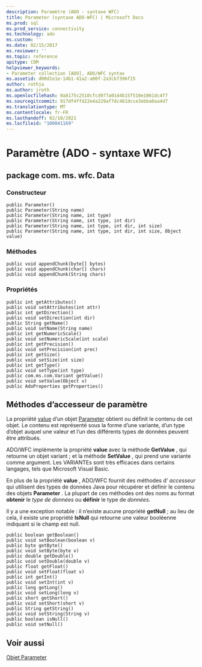 ```yaml
---
description: Paramètre (ADO - syntaxe WFC)
title: Parameter (syntaxe ADO-WFC) | Microsoft Docs
ms.prod: sql
ms.prod_service: connectivity
ms.technology: ado
ms.custom: ''
ms.date: 02/15/2017
ms.reviewer: ''
ms.topic: reference
apitype: COM
helpviewer_keywords:
- Parameter collection [ADO], ADO/WFC syntax
ms.assetid: d00d1e1e-14b1-41a2-a00f-2a3cb7396f15
author: rothja
ms.author: jroth
ms.openlocfilehash: 0a8175c2510cfcd977a0144b15f510e1061dc4f7
ms.sourcegitcommit: 917df4ffd22e4a229af7dc481dcce3ebba0aa4d7
ms.translationtype: MT
ms.contentlocale: fr-FR
ms.lasthandoff: 02/10/2021
ms.locfileid: "100041169"
---
```

# <a name="parameter-ado---wfc-syntax"></a>Paramètre (ADO - syntaxe WFC)
## <a name="package-commswfcdata"></a>package com. ms. wfc. Data  
  
### <a name="constructor"></a>Constructeur  
  
```  
public Parameter()  
public Parameter(String name)  
public Parameter(String name, int type)  
public Parameter(String name, int type, int dir)  
public Parameter(String name, int type, int dir, int size)  
public Parameter(String name, int type, int dir, int size, Object value)  
```  
  
### <a name="methods"></a>Méthodes  
  
```  
public void appendChunk(byte[] bytes)  
public void appendChunk(char[] chars)  
public void appendChunk(String chars)  
```  
  
### <a name="properties"></a>Propriétés  
  
```  
public int getAttributes()  
public void setAttributes(int attr)  
public int getDirection()  
public void setDirection(int dir)  
public String getName()  
public void setName(String name)  
public int getNumericScale()  
public void setNumericScale(int scale)  
public int getPrecision()  
public void setPrecision(int prec)  
public int getSize()  
public void setSize(int size)  
public int getType()  
public void setType(int type)  
public com.ms.com.Variant getValue()  
public void setValue(Object v)  
public AdoProperties getProperties()  
```  
  
## <a name="parameter-accessor-methods"></a>Méthodes d’accesseur de paramètre  
 La propriété [value](./value-property-ado.md) d’un objet [Parameter](./parameter-object.md) obtient ou définit le contenu de cet objet. Le contenu est représenté sous la forme d’une variante, d’un type d’objet auquel une valeur et l’un des différents types de données peuvent être attribués.  
  
 ADO/WFC implémente la propriété **value** avec la méthode **GetValue** , qui retourne un objet variant ; et la méthode **SetValue** , qui prend une variante comme argument. Les VARIANTEs sont très efficaces dans certains langages, tels que Microsoft Visual Basic.  
  
 En plus de la propriété **value** , ADO/WFC fournit des méthodes d' *accesseur* qui utilisent des types de données Java pour récupérer et définir le contenu des objets **Parameter** . La plupart de ces méthodes ont des noms au format **obtenir** le _type de données_ ou **définir** le type de _données_.  
  
 Il y a une exception notable : il n’existe aucune propriété **getNull** ; au lieu de cela, il existe une propriété **IsNull** qui retourne une valeur booléenne indiquant si le champ est null.  
  
```  
public boolean getBoolean()  
public void setBoolean(boolean v)  
public byte getByte()  
public void setByte(byte v)  
public double getDouble()  
public void setDouble(double v)  
public float getFloat()  
public void setFloat(float v)  
public int getInt()  
public void setInt(int v)  
public long getLong()  
public void setLong(long v)  
public short getShort()  
public void setShort(short v)  
public String getString()  
public void setString(String v)  
public boolean isNull()  
public void setNull()  
```  
  
## <a name="see-also"></a>Voir aussi  
 [Objet Parameter](./parameter-object.md)
